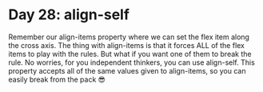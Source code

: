 # Day 28: align-self

Remember our align-items property where we can set the flex item along the cross axis. The thing with align-items is that it forces ALL of the flex items to play with the rules. But what if you want one of them to break the rule. No worries, for you independent thinkers, you can use align-self. This property accepts all of the same values given to align-items, so you can easily break from the pack 😎
